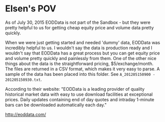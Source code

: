 # Elsen's POV
As of July 30, 2015 EODData is not part of the Sandbox - but they were pretty helpful to us for getting cheap equity price and volume data pretty quickly.

When we were just getting started and needed 'dummy' data, EODData was incredibly helpful to us. I wouldn't say the data is production ready and I wouldn't say that EODData has a great process but you can get equity price and volume pretty quickly and painlessly from them. One of the other nice things about the data is the straightforward pricing, $5/exchange/month. The files are returned in a CSV format, which makes it very easy to parse. A sample of the data has been placed into this folder. See `A_201205150900 - 201205150930.txt`. 

According to their website:
"EODData is a leading provider of quality historical market data with easy to use download facilities at exceptional prices. Daily updates containing end of day quotes and intraday 1-minute bars can be downloaded automatically each day."

http://eoddata.com/
